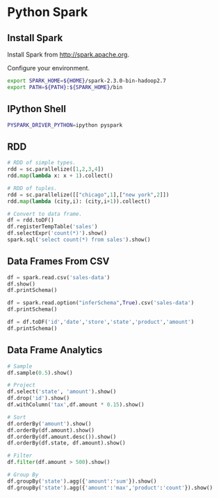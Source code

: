 # Python Spark 

## Install Spark

Install Spark from <http://spark.apache.org>. 

Configure your environment.

```sh
export SPARK_HOME=${HOME}/spark-2.3.0-bin-hadoop2.7
export PATH=${PATH}:${SPARK_HOME}/bin
```

## IPython Shell

```sh
PYSPARK_DRIVER_PYTHON=ipython pyspark
```

## RDD

```python
# RDD of simple types.
rdd = sc.parallelize([1,2,3,4])
rdd.map(lambda x: x + 1).collect()

# RDD of tuples.
rdd = sc.parallelize([["chicago",1],["new york",2]])
rdd.map(lambda (city,i): (city,i+1)).collect()

# Convert to data frame.
df = rdd.toDF()
df.registerTempTable('sales')
df.selectExpr('count(*)').show()
spark.sql('select count(*) from sales').show()
```

## Data Frames From CSV

```python
df = spark.read.csv('sales-data')
df.show()
df.printSchema()

df = spark.read.option("inferSchema",True).csv('sales-data')
df.printSchema()

df = df.toDF('id','date','store','state','product','amount')
df.printSchema()
```

## Data Frame Analytics

```python
# Sample
df.sample(0.5).show()

# Project 
df.select('state', 'amount').show()
df.drop('id').show()
df.withColumn('tax',df.amount * 0.15).show()

# Sort
df.orderBy('amount').show()
df.orderBy(df.amount).show()
df.orderBy(df.amount.desc()).show()
df.orderBy(df.state, df.amount).show()

# Filter
df.filter(df.amount > 500).show()

# Group By
df.groupBy('state').agg({'amount':'sum'}).show()
df.groupBy('state').agg({'amount':'max','product':'count'}).show()
```
